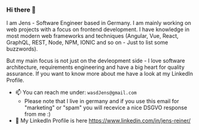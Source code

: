 ### Hi there 👋

I am Jens - Software Engineer based in Germany. I am mainly working on web projects with a focus on frontend development. I have knowledge in most modern web frameworks and techniques (Angular, Vue, React, GraphQL, REST, Node, NPM, IONIC and so on - Just to list some buzzwords). 

But my main focus is not just on the devleopment side - I love software architecture, requirements engineering and have a big heart for quality assurance. If you want to know more about me have a look at my LinkedIn Profile.

- 📫 You can reach me under: `wasdJens@gmail.com`
  - Please note that I live in germany and if you use this email for "marketing" or "spam" you will recevice a nice DSGVO response from me :)
- 💼 My LinkedIn Profile is here https://www.linkedin.com/in/jens-reiner/
